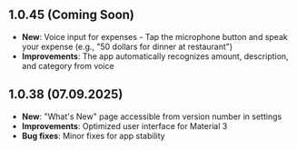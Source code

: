 ## 1.0.45 (Coming Soon)

- **New**: Voice input for expenses - Tap the microphone button and speak your expense (e.g., "50 dollars for dinner at restaurant")
- **Improvements**: The app automatically recognizes amount, description, and category from voice

## 1.0.38 (07.09.2025)

- **New**: "What's New" page accessible from version number in settings
- **Improvements**: Optimized user interface for Material 3
- **Bug fixes**: Minor fixes for app stability